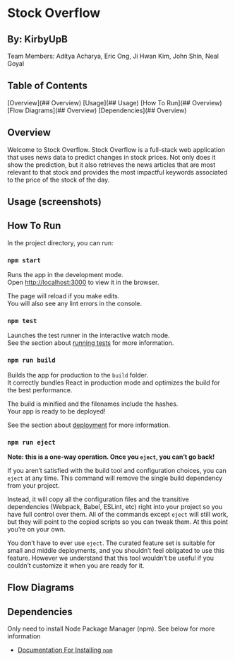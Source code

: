 # Stock Overflow
## By: KirbyUpB
Team Members: Aditya Acharya, Eric Ong, Ji Hwan Kim, John Shin, Neal Goyal

## Table of Contents
[Overview](## Overview)
[Usage](## Usage)
[How To Run](## Overview)
[Flow Diagrams](## Overview)
[Dependencies](## Overview)

## Overview
Welcome to Stock Overflow. Stock Overflow is a full-stack web application that uses news data to predict changes in stock prices. Not only does it show the prediction, but it also retrieves the news articles that are most relevant to that stock and provides the most impactful keywords associated to the price of the stock of the day.

## Usage (screenshots)


## How To Run
In the project directory, you can run:

### `npm start`

Runs the app in the development mode.<br />
Open [http://localhost:3000](http://localhost:3000) to view it in the browser.

The page will reload if you make edits.<br />
You will also see any lint errors in the console.

### `npm test`

Launches the test runner in the interactive watch mode.<br />
See the section about [running tests](https://facebook.github.io/create-react-app/docs/running-tests) for more information.

### `npm run build`

Builds the app for production to the `build` folder.<br />
It correctly bundles React in production mode and optimizes the build for the best performance.

The build is minified and the filenames include the hashes.<br />
Your app is ready to be deployed!

See the section about [deployment](https://facebook.github.io/create-react-app/docs/deployment) for more information.

### `npm run eject`

**Note: this is a one-way operation. Once you `eject`, you can’t go back!**

If you aren’t satisfied with the build tool and configuration choices, you can `eject` at any time. This command will remove the single build dependency from your project.

Instead, it will copy all the configuration files and the transitive dependencies (Webpack, Babel, ESLint, etc) right into your project so you have full control over them. All of the commands except `eject` will still work, but they will point to the copied scripts so you can tweak them. At this point you’re on your own.

You don’t have to ever use `eject`. The curated feature set is suitable for small and middle deployments, and you shouldn’t feel obligated to use this feature. However we understand that this tool wouldn’t be useful if you couldn’t customize it when you are ready for it.

## Flow Diagrams



## Dependencies
Only need to install Node Package Manager (npm). See below for more information
- [Documentation For Installing `npm`](https://www.npmjs.com/get-npm)
